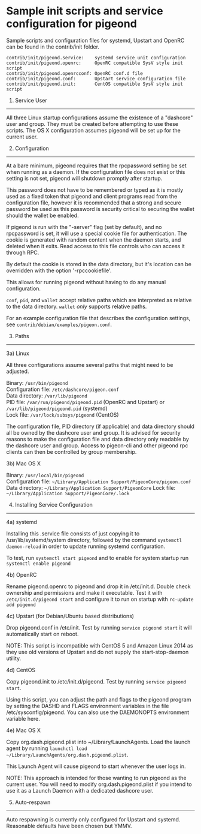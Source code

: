 Sample init scripts and service configuration for pigeond
==========================================================

Sample scripts and configuration files for systemd, Upstart and OpenRC
can be found in the contrib/init folder.

    contrib/init/pigeond.service:    systemd service unit configuration
    contrib/init/pigeond.openrc:     OpenRC compatible SysV style init script
    contrib/init/pigeond.openrcconf: OpenRC conf.d file
    contrib/init/pigeond.conf:       Upstart service configuration file
    contrib/init/pigeond.init:       CentOS compatible SysV style init script

1. Service User
---------------------------------

All three Linux startup configurations assume the existence of a "dashcore" user
and group.  They must be created before attempting to use these scripts.
The OS X configuration assumes pigeond will be set up for the current user.

2. Configuration
---------------------------------

At a bare minimum, pigeond requires that the rpcpassword setting be set
when running as a daemon.  If the configuration file does not exist or this
setting is not set, pigeond will shutdown promptly after startup.

This password does not have to be remembered or typed as it is mostly used
as a fixed token that pigeond and client programs read from the configuration
file, however it is recommended that a strong and secure password be used
as this password is security critical to securing the wallet should the
wallet be enabled.

If pigeond is run with the "-server" flag (set by default), and no rpcpassword is set,
it will use a special cookie file for authentication. The cookie is generated with random
content when the daemon starts, and deleted when it exits. Read access to this file
controls who can access it through RPC.

By default the cookie is stored in the data directory, but it's location can be overridden
with the option '-rpccookiefile'.

This allows for running pigeond without having to do any manual configuration.

`conf`, `pid`, and `wallet` accept relative paths which are interpreted as
relative to the data directory. `wallet` *only* supports relative paths.

For an example configuration file that describes the configuration settings,
see `contrib/debian/examples/pigeon.conf`.

3. Paths
---------------------------------

3a) Linux

All three configurations assume several paths that might need to be adjusted.

Binary:              `/usr/bin/pigeond`  
Configuration file:  `/etc/dashcore/pigeon.conf`  
Data directory:      `/var/lib/pigeond`  
PID file:            `/var/run/pigeond/pigeond.pid` (OpenRC and Upstart) or `/var/lib/pigeond/pigeond.pid` (systemd)  
Lock file:           `/var/lock/subsys/pigeond` (CentOS)  

The configuration file, PID directory (if applicable) and data directory
should all be owned by the dashcore user and group.  It is advised for security
reasons to make the configuration file and data directory only readable by the
dashcore user and group.  Access to pigeon-cli and other pigeond rpc clients
can then be controlled by group membership.

3b) Mac OS X

Binary:              `/usr/local/bin/pigeond`  
Configuration file:  `~/Library/Application Support/PigeonCore/pigeon.conf`  
Data directory:      `~/Library/Application Support/PigeonCore`
Lock file:           `~/Library/Application Support/PigeonCore/.lock`

4. Installing Service Configuration
-----------------------------------

4a) systemd

Installing this .service file consists of just copying it to
/usr/lib/systemd/system directory, followed by the command
`systemctl daemon-reload` in order to update running systemd configuration.

To test, run `systemctl start pigeond` and to enable for system startup run
`systemctl enable pigeond`

4b) OpenRC

Rename pigeond.openrc to pigeond and drop it in /etc/init.d.  Double
check ownership and permissions and make it executable.  Test it with
`/etc/init.d/pigeond start` and configure it to run on startup with
`rc-update add pigeond`

4c) Upstart (for Debian/Ubuntu based distributions)

Drop pigeond.conf in /etc/init.  Test by running `service pigeond start`
it will automatically start on reboot.

NOTE: This script is incompatible with CentOS 5 and Amazon Linux 2014 as they
use old versions of Upstart and do not supply the start-stop-daemon utility.

4d) CentOS

Copy pigeond.init to /etc/init.d/pigeond. Test by running `service pigeond start`.

Using this script, you can adjust the path and flags to the pigeond program by
setting the DASHD and FLAGS environment variables in the file
/etc/sysconfig/pigeond. You can also use the DAEMONOPTS environment variable here.

4e) Mac OS X

Copy org.dash.pigeond.plist into ~/Library/LaunchAgents. Load the launch agent by
running `launchctl load ~/Library/LaunchAgents/org.dash.pigeond.plist`.

This Launch Agent will cause pigeond to start whenever the user logs in.

NOTE: This approach is intended for those wanting to run pigeond as the current user.
You will need to modify org.dash.pigeond.plist if you intend to use it as a
Launch Daemon with a dedicated dashcore user.

5. Auto-respawn
-----------------------------------

Auto respawning is currently only configured for Upstart and systemd.
Reasonable defaults have been chosen but YMMV.
